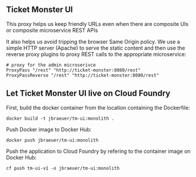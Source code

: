 ## Ticket Monster UI

This proxy helps us keep friendly URLs even when there are composite UIs or composite microservice REST APIs

It also helps us avoid tripping the browser Same Origin policy. We use a simple HTTP server (Apache) to serve the static content and then use the reverse proxy plugins to proxy REST calls to the appropriate microservice:

```
# proxy for the admin microserivce
ProxyPass "/rest" "http://ticket-monster:8080/rest"
ProxyPassReverse "/rest" "http://ticket-monster:8080/rest"
```

## Let Ticket Monster UI live on Cloud Foundry 

First, build the docker container from the location containing the Dockerfile:

```
docker build -t jbraeuer/tm-ui:monolith .
```

Push Docker image to Docker Hub:
```
docker push jbraeuer/tm-ui:monolith
```

Push the application to Cloud Foundry by refering to the container image on Docker Hub:
```
cf push tm-ui-v1 -o jbraeuer/tm-ui:monolith
```